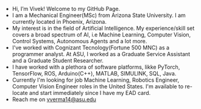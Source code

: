 - Hi, I’m Vivek! Welcome to my GitHub Page.
- I am a Mechanical Engineer(MSc) from Arizona State University. I am currently located in Phoenix, Arizona.
- My interest is in the field of Artificial Intelligence. My experience/skill set covers a broad spectrum of AI, i.e Machine Learning, Computer Vision, Control Systems, Autonomous   Agents and a lot more.
- I've worked with Cognizant Tecnology(Fortune 500 MNC) as a programmer analyst. At ASU, I worked as a Graduate Service Assistant and a Graduate Student Researcher.
- I have worked with a plethora of software platforms, likke PyTorch, TensorFlow, ROS, Arduino(C++), MATLAB, SIMULINK, SQL, Java.
- Currently I'm looking for job Machine Learning, Robotics Engineer, Computer Vision Engineer roles in the United States. I'm available to re-locate and start immediately since I   have my EAD card.
- Reach me on vverma14@asu.edu

<!---
vverma14/vverma14 is a ✨ special ✨ repository because its `README.md` (this file) appears on your GitHub profile.
You can click the Preview link to take a look at your changes.
--->

